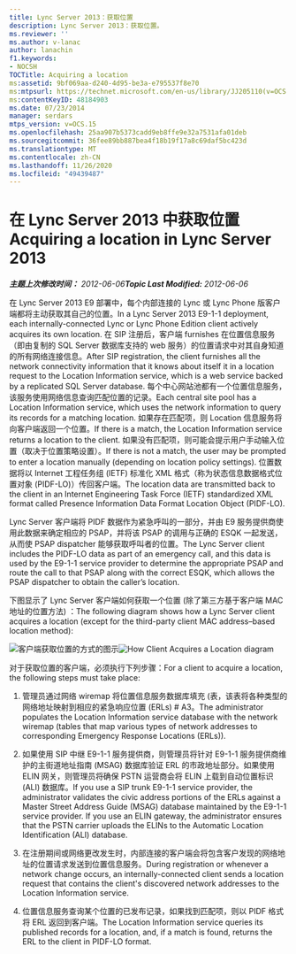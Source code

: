 ```yaml
---
title: Lync Server 2013：获取位置
description: Lync Server 2013：获取位置。
ms.reviewer: ''
ms.author: v-lanac
author: lanachin
f1.keywords:
- NOCSH
TOCTitle: Acquiring a location
ms:assetid: 9bf069aa-d240-4d95-be3a-e795537f8e70
ms:mtpsurl: https://technet.microsoft.com/en-us/library/JJ205110(v=OCS.15)
ms:contentKeyID: 48184903
ms.date: 07/23/2014
manager: serdars
mtps_version: v=OCS.15
ms.openlocfilehash: 25aa907b5373cadd9eb8ffe9e32a7531afa01deb
ms.sourcegitcommit: 36fee89bb887bea4f18b19f17a8c69daf5bc423d
ms.translationtype: MT
ms.contentlocale: zh-CN
ms.lasthandoff: 11/26/2020
ms.locfileid: "49439487"
---
```

# <a name="acquiring-a-location-in-lync-server-2013"></a><span data-ttu-id="97faf-103">在 Lync Server 2013 中获取位置</span><span class="sxs-lookup"><span data-stu-id="97faf-103">Acquiring a location in Lync Server 2013</span></span>

<div data-xmlns="http://www.w3.org/1999/xhtml">

<div class="topic" data-xmlns="http://www.w3.org/1999/xhtml" data-msxsl="urn:schemas-microsoft-com:xslt" data-cs="https://msdn.microsoft.com/">

<div data-asp="https://msdn2.microsoft.com/asp">



</div>

<div id="mainSection">

<div id="mainBody"><span data-ttu-id="97faf-104">

<span> </span></span><span class="sxs-lookup"><span data-stu-id="97faf-104">

<span> </span></span></span>

<span data-ttu-id="97faf-105">_**主题上次修改时间：** 2012-06-06_</span><span class="sxs-lookup"><span data-stu-id="97faf-105">_**Topic Last Modified:** 2012-06-06_</span></span>

<span data-ttu-id="97faf-106">在 Lync Server 2013 E9 部署中，每个内部连接的 Lync 或 Lync Phone 版客户端都将主动获取其自己的位置。</span><span class="sxs-lookup"><span data-stu-id="97faf-106">In a Lync Server 2013 E9-1-1 deployment, each internally-connected Lync or Lync Phone Edition client actively acquires its own location.</span></span> <span data-ttu-id="97faf-107">在 SIP 注册后，客户端 furnishes 在位置信息服务（即由复制的 SQL Server 数据库支持的 web 服务）的位置请求中对其自身知道的所有网络连接信息。</span><span class="sxs-lookup"><span data-stu-id="97faf-107">After SIP registration, the client furnishes all the network connectivity information that it knows about itself it in a location request to the Location Information service, which is a web service backed by a replicated SQL Server database.</span></span> <span data-ttu-id="97faf-108">每个中心网站池都有一个位置信息服务，该服务使用网络信息查询匹配位置的记录。</span><span class="sxs-lookup"><span data-stu-id="97faf-108">Each central site pool has a Location Information service, which uses the network information to query its records for a matching location.</span></span> <span data-ttu-id="97faf-109">如果存在匹配项，则 Location 信息服务将向客户端返回一个位置。</span><span class="sxs-lookup"><span data-stu-id="97faf-109">If there is a match, the Location Information service returns a location to the client.</span></span> <span data-ttu-id="97faf-110">如果没有匹配项，则可能会提示用户手动输入位置（取决于位置策略设置）。</span><span class="sxs-lookup"><span data-stu-id="97faf-110">If there is not a match, the user may be prompted to enter a location manually (depending on location policy settings).</span></span> <span data-ttu-id="97faf-111">位置数据将以 Internet 工程任务组 (IETF) 标准化 XML 格式（称为状态信息数据格式位置对象 (PIDF-LO)）传回客户端。</span><span class="sxs-lookup"><span data-stu-id="97faf-111">The location data are transmitted back to the client in an Internet Engineering Task Force (IETF) standardized XML format called Presence Information Data Format Location Object (PIDF-LO).</span></span>

<span data-ttu-id="97faf-112">Lync Server 客户端将 PIDF 数据作为紧急呼叫的一部分，并由 E9 服务提供商使用此数据来确定相应的 PSAP，并将该 PSAP 的调用与正确的 ESQK 一起发送，从而使 PSAP dispatcher 能够获取呼叫者的位置。</span><span class="sxs-lookup"><span data-stu-id="97faf-112">The Lync Server client includes the PIDF-LO data as part of an emergency call, and this data is used by the E9-1-1 service provider to determine the appropriate PSAP and route the call to that PSAP along with the correct ESQK, which allows the PSAP dispatcher to obtain the caller’s location.</span></span>

<span data-ttu-id="97faf-113">下图显示了 Lync Server 客户端如何获取一个位置 (除了第三方基于客户端 MAC 地址的位置方法) ：</span><span class="sxs-lookup"><span data-stu-id="97faf-113">The following diagram shows how a Lync Server client acquires a location (except for the third-party client MAC address–based location method):</span></span>

<span data-ttu-id="97faf-114">![客户端获取位置的方式的图示](images/JJ205110.4438f5fc-f1b2-444b-8565-09035363ed43(OCS.15).jpg "客户端获取位置的方式的图示")</span><span class="sxs-lookup"><span data-stu-id="97faf-114">![How Client Acquires a Location diagram](images/JJ205110.4438f5fc-f1b2-444b-8565-09035363ed43(OCS.15).jpg "How Client Acquires a Location diagram")</span></span>

<span data-ttu-id="97faf-115">对于获取位置的客户端，必须执行下列步骤：</span><span class="sxs-lookup"><span data-stu-id="97faf-115">For a client to acquire a location, the following steps must take place:</span></span>

1.  <span data-ttu-id="97faf-116">管理员通过网络 wiremap 将位置信息服务数据库填充 (表，该表将各种类型的网络地址映射到相应的紧急响应位置 (ERLs) # A3。</span><span class="sxs-lookup"><span data-stu-id="97faf-116">The administrator populates the Location Information service database with the network wiremap (tables that map various types of network addresses to corresponding Emergency Response Locations (ERLs)).</span></span>

2.  <span data-ttu-id="97faf-p102">如果使用 SIP 中继 E9-1-1 服务提供商，则管理员将针对 E9-1-1 服务提供商维护的主街道地址指南 (MSAG) 数据库验证 ERL 的市政地址部分。如果使用 ELIN 网关，则管理员将确保 PSTN 运营商会将 ELIN 上载到自动位置标识 (ALI) 数据库。</span><span class="sxs-lookup"><span data-stu-id="97faf-p102">If you use a SIP trunk E9-1-1 service provider, the administrator validates the civic address portions of the ERLs against a Master Street Address Guide (MSAG) database maintained by the E9-1-1 service provider. If you use an ELIN gateway, the administrator ensures that the PSTN carrier uploads the ELINs to the Automatic Location Identification (ALI) database.</span></span>

3.  <span data-ttu-id="97faf-119">在注册期间或网络更改发生时，内部连接的客户端会将包含客户发现的网络地址的位置请求发送到位置信息服务。</span><span class="sxs-lookup"><span data-stu-id="97faf-119">During registration or whenever a network change occurs, an internally-connected client sends a location request that contains the client's discovered network addresses to the Location Information service.</span></span>

4.  <span data-ttu-id="97faf-120">位置信息服务查询某个位置的已发布记录，如果找到匹配项，则以 PIDF 格式将 ERL 返回到客户端。</span><span class="sxs-lookup"><span data-stu-id="97faf-120">The Location Information service queries its published records for a location, and, if a match is found, returns the ERL to the client in PIDF-LO format.</span></span>

<span data-ttu-id="97faf-121"></div>

<span> </span>

</div>

</div>

</span><span class="sxs-lookup"><span data-stu-id="97faf-121"></div>

<span> </span>

</div>

</div>

</span></span></div>

